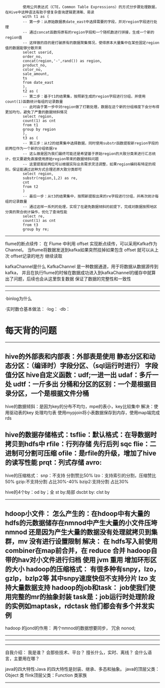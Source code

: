 
	 		使用公共表达式（CTE，Common Table Expressions）的方式分步骤处理数据，在Hive中这种语法有助于使复杂查询逻辑更清晰、易读
			with t1 as (
			-- 第一步：从原始数据表date_east中选择需要的字段，并对region字段进行处理
			-- 通过concat函数将原有的region字段和一个随机数进行拼接，生成一个新的region值
			-- 这样做的目的是打破原有的数据聚集情况，使得原本大量集中在某些固定region值的数据能够分散开来
			select userid,
			order_no,
			concat(region,'-',rand()) as region,
			product_no,
			color_no,
			sale_amount,
			ts
			from date_east
			),
			t2 as (
			-- 第二步：基于t1的结果集，按照新生成的region字段进行分组，并使用count(1)函数统计每组的记录数量
			-- 此时由于第一步中对region做了打散处理，数据在这个新的分组维度下会分布得更加均匀，避免了严重的数据倾斜情况
			select region,
			count(1) as cnt
			from t1
			group by region
			),
			t3 as (
			-- 第三步：从t2的结果集中选择数据，同时使用substr函数提取新region字段的前两位作为一个新的分组依据re
			-- 这么做是因为我们最终可能还是希望基于原始region的大致分类来进行汇总统计，但又要避免直接使用原始region带来的数据倾斜问题
			-- 这里提取前两位可以根据实际业务需求灵活调整，如果region编码有特定的规则，保证能通过这种方式合理还原大致分类即可
			select region,
			substr(region,1,2) as re,
			cnt
			from t2
			)
			-- 最后一步：从t3的结果集中，按照新提取出来的re字段进行分组，并再次统计每组的记录数量
			-- 通过这样一系列的处理，实现了在避免数据倾斜的前提下，完成对数据按照地区分类的聚合统计操作，优化了查询性能
			select re,
			count(1) as cnt
			from t3
			group by re;
---------------------------------------------------------------------------
flume的断点续传：
在 Flume 中利用 offset 实现断点续传，可以采用Kafka作为Channel。
当flume将数据发送到kafka如果突然挂掉如果包含 offset 就可以从上次 offset记录的地方 继续读取

kafkaChannel是什么
KafkaChannel 是一种数据通道，用于将数据从数据源传到kafka，
并且在执行flume的时候在数据成功进入到kafkaChannel的缓存中就算出了问题，后续也会从这里恢复数据
保证了数据的完整性和一致性


---------------------------------------------------------------------------


---------------------------------------------------------------------------
·binlog为什么

·实时数仓基本做法：
·log：
·db：
# 每天背的问题
-----------------------------------------------------
hive的外部表和内部表：外部表是使用
静态分区和动态分区：（编译时）字段分区、（sql运行时进行）    字段值分区
hive自定义函数：udf;一进一出 udaf：多斤一处 udtf：一斤多出
分桶和分区的区别：一个是根据目录分区，一个是根据文件分桶
-----------------------------------------------------

hive的数据倾斜：是因为key的分布不均匀，mpe的表小，key比较集中
解决：使用驱动表的key 处理均匀表 使用mypjoin将小表数据保存到内存，使用map端完成rds

hive的数据存储格式：tsflie：默认格式：在导数据时拷贝到hdfs中
rfile：行列存储 先行后列
sqc flie：二进制可分割可压缩
ofile：是rfile的升级，增加了hive的读写性能
prqt：列式存储
avro:
-----------------------------------------------------
hive的压缩格式：
snp：不支持 分割赞比50%
lzo：支持索引的分割，压缩赞比50%
gzip:不支持分割 占比30%-40%
bzip2:支持分割   占比30%

hive的4个by：od by；全
st by:局部
dscbt by:
clst by

------------------------------------------------------------------------------

hdoop小文件：
怎么产生的：在hdoop中有大量的hdfs的元数据储存在nmnod中产生大量的小文件压垮nmnod
		      还是因为产生大量的数据没有处理就拷贝到集群，mv 没有进行设置限制
解决：		在 hdfs写入前使用combiner在map前合并，在 reduce 合并
			hadoop自带的hav对小文件进行归档
			使用 jvm 重用
			增加环形区的大小
hadoop的压缩格式：
有很多种有snpy，lzo，gzlp，bzlp2等
其中snpy速度快但不支持分片
lzo 支持大量数据支持
hadoop的job和task：
job使我们使用完整的mr的抽象封装
task是：job运行时处理阶段的实例如maptask，rdctask 他们都会有多个并发实例
---------------------------------------------------------------------------------
hadoop 的jond的作用：
两个nmnod的数据想要同步，
冗余
nonod;

---------------------------------------------------------------------------------














-----------------------------------------------------










-----------------------------------------------------
自我介绍：
我是谁？
会那些技术、平台？
擅长什么，实时、离线？
会什么语言，主要用在哪？

java的四大特性:Java 的四大特性是封装、继承、多态和抽象。
java的顶层父类：Object 类
flink顶层父类：Function 类家族








-----------------------------------------------------